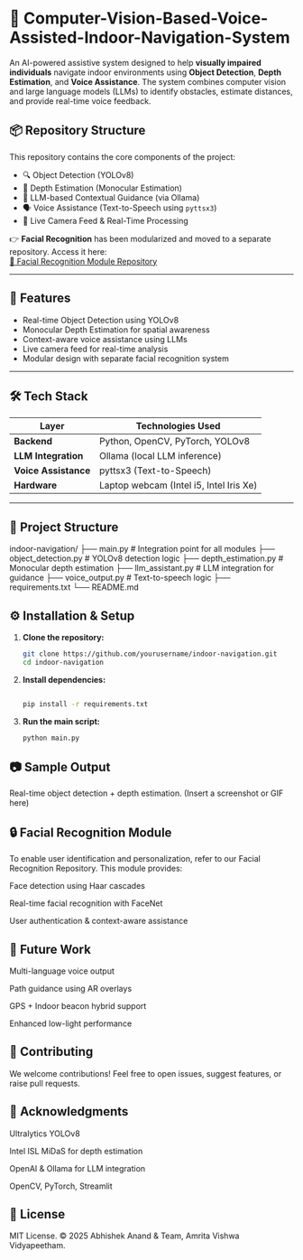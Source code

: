 # 🦯 Computer-Vision-Based-Voice-Assisted-Indoor-Navigation-System
An AI-powered assistive system designed to help **visually impaired individuals** navigate indoor environments using **Object Detection**, **Depth Estimation**, and **Voice Assistance**. The system combines computer vision and large language models (LLMs) to identify obstacles, estimate distances, and provide real-time voice feedback.
## 📦 Repository Structure

This repository contains the core components of the project:

- 🔍 Object Detection (YOLOv8)
- 🌊 Depth Estimation (Monocular Estimation)
- 🧠 LLM-based Contextual Guidance (via Ollama)
- 🗣️ Voice Assistance (Text-to-Speech using `pyttsx3`)
- 🎦 Live Camera Feed & Real-Time Processing

👉 **Facial Recognition** has been modularized and moved to a separate repository. Access it here:  
[🔗 Facial Recognition Module Repository]([https://github.com/yourusername/facial-recognition-module](https://github.com/abhishekanand0811/Facial-Recognition-Module-for-Indoor-Navigation-System))

---

## 🚀 Features

- Real-time Object Detection using YOLOv8
- Monocular Depth Estimation for spatial awareness
- Context-aware voice assistance using LLMs
- Live camera feed for real-time analysis
- Modular design with separate facial recognition system

---

## 🛠️ Tech Stack

| Layer       | Technologies Used |
|------------|-------------------|
| **Backend**  | Python, OpenCV, PyTorch, YOLOv8 |
| **LLM Integration** | Ollama (local LLM inference) |
| **Voice Assistance** | pyttsx3 (Text-to-Speech) |
| **Hardware** | Laptop webcam (Intel i5, Intel Iris Xe) |

---

## 📁 Project Structure

indoor-navigation/
├── main.py # Integration point for all modules
├── object_detection.py # YOLOv8 detection logic
├── depth_estimation.py # Monocular depth estimation
├── llm_assistant.py # LLM integration for guidance
├── voice_output.py # Text-to-speech logic
├── requirements.txt
└── README.md


## ⚙️ Installation & Setup

1. **Clone the repository:**
   ```bash
   git clone https://github.com/yourusername/indoor-navigation.git
   cd indoor-navigation
   ```
2. **Install dependencies:**
   ```bash

   pip install -r requirements.txt
3. **Run the main script:**
   ```bash
   python main.py
   
## 📷 Sample Output
Real-time object detection + depth estimation.
(Insert a screenshot or GIF here)

## 🔒 Facial Recognition Module
To enable user identification and personalization, refer to our Facial Recognition Repository. This module provides:

   Face detection using Haar cascades

   Real-time facial recognition with FaceNet

   User authentication & context-aware assistance

## 🔮 Future Work
Multi-language voice output

Path guidance using AR overlays

GPS + Indoor beacon hybrid support

Enhanced low-light performance

## 🤝 Contributing
We welcome contributions! Feel free to open issues, suggest features, or raise pull requests.


## 🙌 Acknowledgments
Ultralytics YOLOv8

Intel ISL MiDaS for depth estimation

OpenAI & Ollama for LLM integration

OpenCV, PyTorch, Streamlit

## 📜 License
MIT License.
© 2025 Abhishek Anand & Team, Amrita Vishwa Vidyapeetham.









